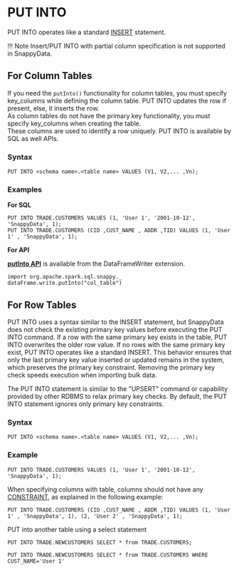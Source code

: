 # PUT INTO

PUT INTO operates like a standard [INSERT](insert.md) statement.

!!! Note
	 Insert/PUT INTO with partial column specification is not supported in SnappyData.

##	For Column Tables

If you need the `putInto()` functionality for column tables, you must specify key_columns while defining the column table.
PUT INTO updates the row if present, else, it inserts the row. </br>
As column tables do not have the primary key functionality, you must specify key_columns when creating the table.</br>
These columns are used to identify a row uniquely. PUT INTO is available by SQL as well APIs.

### Syntax

```
PUT INTO <schema name>.<table name> VALUES (V1, V2,... ,Vn);

```

### Examples
<a id="columnsyntaxputinto"></a>
**For SQL**

```pre
PUT INTO TRADE.CUSTOMERS VALUES (1, 'User 1', '2001-10-12', 'SnappyData', 1);
PUT INTO TRADE.CUSTOMERS (CID ,CUST_NAME , ADDR ,TID) VALUES (1, 'User 1' , 'SnappyData', 1);

```

**For API**

[**putInto API**](/reference/API_Reference/apireference_guide.md#putintoapi) is available from the DataFrameWriter extension.

```pre
import org.apache.spark.sql.snappy._
dataFrame.write.putInto("col_table")
```

##	For Row Tables

PUT INTO uses a syntax similar to the INSERT statement, but SnappyData does not check the existing primary key values before executing the PUT INTO command. If a row with the same primary key exists in the table, PUT INTO overwrites the older row value. If no rows with the same primary key exist, PUT INTO operates like a standard INSERT. This behavior ensures that only the last primary key value inserted or updated remains in the system, which preserves the primary key constraint. Removing the primary key check speeds execution when importing bulk data.

The PUT INTO statement is similar to the "UPSERT" command or capability provided by other RDBMS to relax primary key checks. By default, the PUT INTO statement ignores only primary key constraints. <!--All other column constraints (unique, check, and foreign key) are honored unless you explicitly set the [skip-constraint-checks](../../reference/configuration_parameters/skip-constraint-checks.md) connection property.-->

### Syntax

```
PUT INTO <schema name>.<table name> VALUES (V1, V2,... ,Vn);
```

### Example

```pre
PUT INTO TRADE.CUSTOMERS VALUES (1, 'User 1', '2001-10-12', 'SnappyData', 1);
```

When specifying columns with table, columns should not have any [CONSTRAINT](create-table.md#constraint), as explained in the following example:

```pre
PUT INTO TRADE.CUSTOMERS (CID ,CUST_NAME , ADDR ,TID) VALUES (1, 'User 1' , 'SnappyData', 1), (2, 'User 2' , 'SnappyData', 1);
```

PUT into another table using a select statement
```pre
PUT INTO TRADE.NEWCUSTOMERS SELECT * from TRADE.CUSTOMERS;

PUT INTO TRADE.NEWCUSTOMERS SELECT * from TRADE.CUSTOMERS WHERE CUST_NAME='User 1'
```